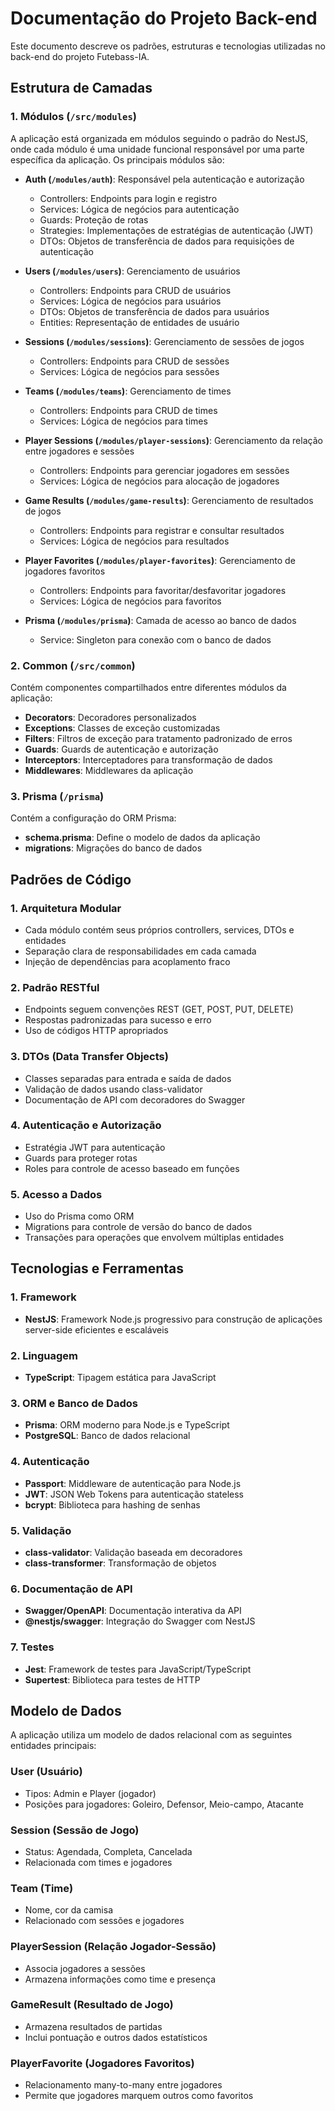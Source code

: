 # Documentação do Projeto Back-end

Este documento descreve os padrões, estruturas e tecnologias utilizadas no back-end do projeto Futebass-IA.

## Estrutura de Camadas

### 1. Módulos (`/src/modules`)

A aplicação está organizada em módulos seguindo o padrão do NestJS, onde cada módulo é uma unidade funcional responsável por uma parte específica da aplicação. Os principais módulos são:

- **Auth (`/modules/auth`)**: Responsável pela autenticação e autorização
  - Controllers: Endpoints para login e registro
  - Services: Lógica de negócios para autenticação
  - Guards: Proteção de rotas
  - Strategies: Implementações de estratégias de autenticação (JWT)
  - DTOs: Objetos de transferência de dados para requisições de autenticação

- **Users (`/modules/users`)**: Gerenciamento de usuários
  - Controllers: Endpoints para CRUD de usuários
  - Services: Lógica de negócios para usuários
  - DTOs: Objetos de transferência de dados para usuários
  - Entities: Representação de entidades de usuário

- **Sessions (`/modules/sessions`)**: Gerenciamento de sessões de jogos
  - Controllers: Endpoints para CRUD de sessões
  - Services: Lógica de negócios para sessões

- **Teams (`/modules/teams`)**: Gerenciamento de times
  - Controllers: Endpoints para CRUD de times
  - Services: Lógica de negócios para times

- **Player Sessions (`/modules/player-sessions`)**: Gerenciamento da relação entre jogadores e sessões
  - Controllers: Endpoints para gerenciar jogadores em sessões
  - Services: Lógica de negócios para alocação de jogadores

- **Game Results (`/modules/game-results`)**: Gerenciamento de resultados de jogos
  - Controllers: Endpoints para registrar e consultar resultados
  - Services: Lógica de negócios para resultados

- **Player Favorites (`/modules/player-favorites`)**: Gerenciamento de jogadores favoritos
  - Controllers: Endpoints para favoritar/desfavoritar jogadores
  - Services: Lógica de negócios para favoritos

- **Prisma (`/modules/prisma`)**: Camada de acesso ao banco de dados
  - Service: Singleton para conexão com o banco de dados

### 2. Common (`/src/common`)

Contém componentes compartilhados entre diferentes módulos da aplicação:

- **Decorators**: Decoradores personalizados
- **Exceptions**: Classes de exceção customizadas
- **Filters**: Filtros de exceção para tratamento padronizado de erros
- **Guards**: Guards de autenticação e autorização
- **Interceptors**: Interceptadores para transformação de dados
- **Middlewares**: Middlewares da aplicação

### 3. Prisma (`/prisma`)

Contém a configuração do ORM Prisma:

- **schema.prisma**: Define o modelo de dados da aplicação
- **migrations**: Migrações do banco de dados

## Padrões de Código

### 1. Arquitetura Modular

- Cada módulo contém seus próprios controllers, services, DTOs e entidades
- Separação clara de responsabilidades em cada camada
- Injeção de dependências para acoplamento fraco

### 2. Padrão RESTful

- Endpoints seguem convenções REST (GET, POST, PUT, DELETE)
- Respostas padronizadas para sucesso e erro
- Uso de códigos HTTP apropriados

### 3. DTOs (Data Transfer Objects)

- Classes separadas para entrada e saída de dados
- Validação de dados usando class-validator
- Documentação de API com decoradores do Swagger

### 4. Autenticação e Autorização

- Estratégia JWT para autenticação
- Guards para proteger rotas
- Roles para controle de acesso baseado em funções

### 5. Acesso a Dados

- Uso do Prisma como ORM
- Migrations para controle de versão do banco de dados
- Transações para operações que envolvem múltiplas entidades

## Tecnologias e Ferramentas

### 1. Framework

- **NestJS**: Framework Node.js progressivo para construção de aplicações server-side eficientes e escaláveis

### 2. Linguagem

- **TypeScript**: Tipagem estática para JavaScript

### 3. ORM e Banco de Dados

- **Prisma**: ORM moderno para Node.js e TypeScript
- **PostgreSQL**: Banco de dados relacional

### 4. Autenticação

- **Passport**: Middleware de autenticação para Node.js
- **JWT**: JSON Web Tokens para autenticação stateless
- **bcrypt**: Biblioteca para hashing de senhas

### 5. Validação

- **class-validator**: Validação baseada em decoradores
- **class-transformer**: Transformação de objetos

### 6. Documentação de API

- **Swagger/OpenAPI**: Documentação interativa da API
- **@nestjs/swagger**: Integração do Swagger com NestJS

### 7. Testes

- **Jest**: Framework de testes para JavaScript/TypeScript
- **Supertest**: Biblioteca para testes de HTTP

## Modelo de Dados

A aplicação utiliza um modelo de dados relacional com as seguintes entidades principais:

### User (Usuário)
- Tipos: Admin e Player (jogador)
- Posições para jogadores: Goleiro, Defensor, Meio-campo, Atacante

### Session (Sessão de Jogo)
- Status: Agendada, Completa, Cancelada
- Relacionada com times e jogadores

### Team (Time)
- Nome, cor da camisa
- Relacionado com sessões e jogadores

### PlayerSession (Relação Jogador-Sessão)
- Associa jogadores a sessões
- Armazena informações como time e presença

### GameResult (Resultado de Jogo)
- Armazena resultados de partidas
- Inclui pontuação e outros dados estatísticos

### PlayerFavorite (Jogadores Favoritos)
- Relacionamento many-to-many entre jogadores
- Permite que jogadores marquem outros como favoritos 